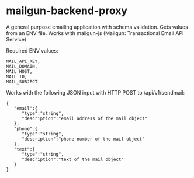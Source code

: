 # mailgun-backend-proxy

A general purpose emailing application with schema validation. Gets values from an ENV file.
Works with mailgun-js (Mailgun: Transactional Email API Service)

Required ENV values:

```
MAIL_API_KEY,
MAIL_DOMAIN,
MAIL_HOST,
MAIL_TO,
MAIL_SUBJECT
```

Works with the following JSON input with HTTP POST to /api/v1/sendmail:

```
{
   "email":{
      "type":"string",
      "description":"email address of the mail object"
   },
   "phone":{
      "type":"string",
      "description":"phone number of the mail object"
   },
   "text":{
      "type":"string",
      "description":"text of the mail object"
   }
}
```
